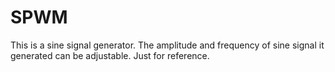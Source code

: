 # SPWM
This is a sine signal generator. The amplitude and frequency of sine signal it generated can be adjustable. Just for reference.
